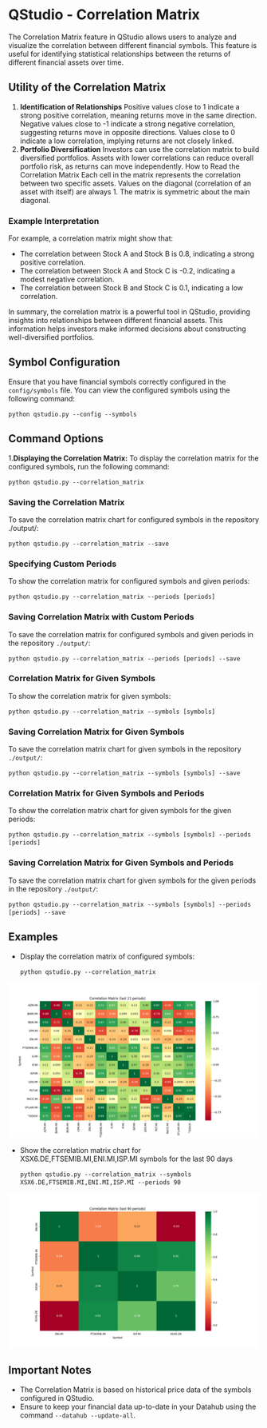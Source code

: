 # QStudio - Correlation Matrix

The Correlation Matrix feature in QStudio allows users to analyze and visualize the correlation between different financial symbols. This feature is useful for identifying statistical relationships between the returns of different financial assets over time.

## Utility of the Correlation Matrix
1. **Identification of Relationships**
   Positive values close to 1 indicate a strong positive correlation, meaning returns move in the same direction.
   Negative values close to -1 indicate a strong negative correlation, suggesting returns move in opposite directions.
   Values close to 0 indicate a low correlation, implying returns are not closely linked.
2. **Portfolio Diversification**
   Investors can use the correlation matrix to build diversified portfolios.
   Assets with lower correlations can reduce overall portfolio risk, as returns can move independently.
   How to Read the Correlation Matrix
   Each cell in the matrix represents the correlation between two specific assets.
   Values on the diagonal (correlation of an asset with itself) are always 1.
   The matrix is symmetric about the main diagonal.

### Example Interpretation
For example, a correlation matrix might show that:

- The correlation between Stock A and Stock B is 0.8, indicating a strong positive correlation.
- The correlation between Stock A and Stock C is -0.2, indicating a modest negative correlation.
- The correlation between Stock B and Stock C is 0.1, indicating a low correlation.

In summary, the correlation matrix is a powerful tool in QStudio, providing insights into relationships between different financial assets. This information helps investors make informed decisions about constructing well-diversified portfolios.

## Symbol Configuration ##

Ensure that you have financial symbols correctly configured in the `config/symbols` file. You can view the configured symbols using the following command:
   ```commandline
   python qstudio.py --config --symbols
   ```

## Command Options

1.**Displaying the Correlation Matrix:**
To display the correlation matrix for the configured symbols, run the following command:
   ```textmate
   python qstudio.py --correlation_matrix
   ```
### Saving the Correlation Matrix
To save the correlation matrix chart for configured symbols in the repository ./output/:
   ```textmate
   python qstudio.py --correlation_matrix --save
   ```
### Specifying Custom Periods
To show the correlation matrix for configured symbols and given periods:
   ```textmate
   python qstudio.py --correlation_matrix --periods [periods]
   ```
### Saving Correlation Matrix with Custom Periods
To save the correlation matrix for configured symbols and given periods in the repository `./output/`:
```textmate
python qstudio.py --correlation_matrix --periods [periods] --save
```

### Correlation Matrix for Given Symbols
To show the correlation matrix for given symbols:
```textmate
python qstudio.py --correlation_matrix --symbols [symbols]
```

### Saving Correlation Matrix for Given Symbols
To save the correlation matrix chart for given symbols in the repository `./output/`:
```textmate
python qstudio.py --correlation_matrix --symbols [symbols] --save
```

### Correlation Matrix for Given Symbols and Periods
To show the correlation matrix chart for given symbols for the given periods:
```textmate
python qstudio.py --correlation_matrix --symbols [symbols] --periods [periods]
```

### Saving Correlation Matrix for Given Symbols and Periods
To save the correlation matrix chart for given symbols for the given periods in the repository `./output/`:
```textmate
python qstudio.py --correlation_matrix --symbols [symbols] --periods [periods] --save
```

## Examples

- Display the correlation matrix of configured symbols:
  ```pythonregexp
  python qstudio.py --correlation_matrix
  ```
![Correlation Matrix](https://raw.githubusercontent.com/asfolcini/QStudio/main/docs/img/correlation_matrix_1.png )

- Show the correlation matrix chart for XSX6.DE,FTSEMIB.MI,ENI.MI,ISP.MI symbols for the last 90 days
  ```pythonregexp
  python qstudio.py --correlation_matrix --symbols XSX6.DE,FTSEMIB.MI,ENI.MI,ISP.MI --periods 90
  ```
![Correlation Matrix](https://raw.githubusercontent.com/asfolcini/QStudio/main/docs/img/correlation_matrix_2.png )


## Important Notes

- The Correlation Matrix is based on historical price data of the symbols configured in QStudio.
- Ensure to keep your financial data up-to-date in your Datahub using the command `--datahub --update-all`.

